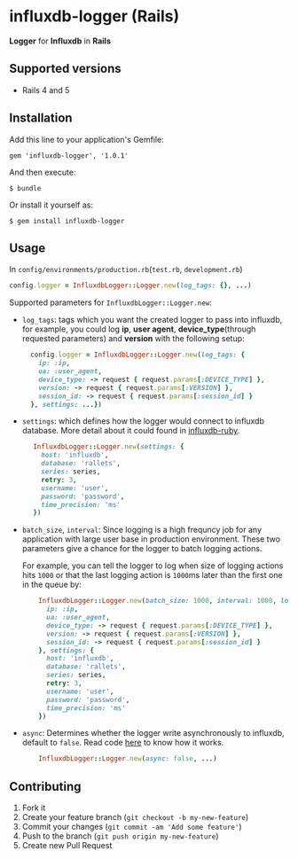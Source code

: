 # influxdb-logger (Rails)

**Logger** for **Influxdb** in **Rails**

## Supported versions

 * Rails 4 and 5

## Installation

Add this line to your application's Gemfile:

    gem 'influxdb-logger', '1.0.1'

And then execute:

    $ bundle

Or install it yourself as:

    $ gem install influxdb-logger

## Usage

In `config/environments/production.rb`(`test.rb`, `development.rb`)

```ruby
config.logger = InfluxdbLogger::Logger.new(log_tags: {}, ...)

```

Supported parameters for `InfluxdbLogger::Logger.new`:

* `log_tags`: tags which you want the created logger to pass into influxdb, for example, 
  you could log **ip**, **user agent**, **device_type**(through requested parameters) and **version** with the following setup:

  ```ruby
    config.logger = InfluxdbLogger::Logger.new(log_tags: {
      ip: :ip,
      ua: :user_agent,
      device_type: -> request { request.params[:DEVICE_TYPE] },
      version: -> request { request.params[:VERSION] },
      session_id: -> request { request.params[:session_id] }
    }, settings: ...})

  ```

* `settings`: which defines how the logger would connect to influxdb database. More detail about it could found in [influxdb-ruby](https://github.com/influxdata/influxdb-ruby).
```ruby
      InfluxdbLogger::Logger.new(settings: {
        host: 'influxdb',
        database: 'rallets',
        series: series,
        retry: 3,
        username: 'user',
        password: 'password',
        time_precision: 'ms'
      })
  ```

* `batch_size`, `interval`: Since logging is a high frequncy job for any application with large user base in production environment. These two parameters
   give a chance for the logger to batch logging actions.

   For example, you can tell the logger to log when size of logging actions hits `1000` or that the last logging action is `1000`ms later than the first one in the queue by:

  ```ruby
      InfluxdbLogger::Logger.new(batch_size: 1000, interval: 1000, log_tags: {
        ip: :ip,
        ua: :user_agent,
        device_type: -> request { request.params[:DEVICE_TYPE] },
        version: -> request { request.params[:VERSION] },
        session_id: -> request { request.params[:session_id] }
      }, settings: {
        host: 'influxdb',
        database: 'rallets',
        series: series,
        retry: 3,
        username: 'user',
        password: 'password',
        time_precision: 'ms'
      })
  ```

* `async`: Determines whether the logger write asynchronously to influxdb, default to `false`. Read code [here](https://github.com/influxdata/influxdb-ruby/blob/master/lib/influxdb/writer/async.rb#L48) to know how it works.
  ```ruby
      InfluxdbLogger::Logger.new(async: false, ...)
  ```


## Contributing

1. Fork it
2. Create your feature branch (`git checkout -b my-new-feature`)
3. Commit your changes (`git commit -am 'Add some feature'`)
4. Push to the branch (`git push origin my-new-feature`)
5. Create new Pull Request
